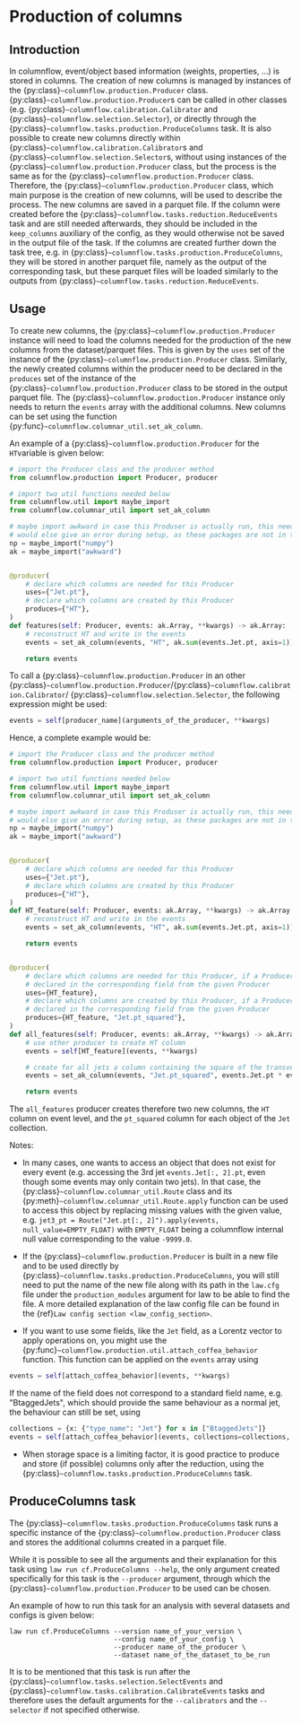 # Production of columns

## Introduction

In columnflow, event/object based information (weights, properties, ...) is stored in columns.
The creation of new columns is managed by instances of the
{py:class}`~columnflow.production.Producer` class. {py:class}`~columnflow.production.Producer`s can
be called in other classes (e.g. {py:class}`~columnflow.calibration.Calibrator` and
{py:class}`~columnflow.selection.Selector`), or directly through the
{py:class}`~columnflow.tasks.production.ProduceColumns` task. It is also possible to create new
columns directly within {py:class}`~columnflow.calibration.Calibrator`s and
{py:class}`~columnflow.selection.Selector`s, without using instances of the
{py:class}`~columnflow.production.Producer` class, but the process is
the same as for the {py:class}`~columnflow.production.Producer` class. Therefore, the
{py:class}`~columnflow.production.Producer` class, which main purpose is the creation of new
columns, will be used to describe the process. The new columns are saved in a parquet file. If the
column were created before the {py:class}`~columnflow.tasks.reduction.ReduceEvents` task and are
still needed afterwards, they should be included in the ```keep_columns```
auxiliary of the config, as they would otherwise not be saved in the output file of the task. If
the columns are created further down the task tree, e.g. in
{py:class}`~columnflow.tasks.production.ProduceColumns`, they will be stored in another parquet
file, namely as the output of the corresponding task, but these parquet files will be loaded
similarly to the outputs from {py:class}`~columnflow.tasks.reduction.ReduceEvents`.

## Usage

To create new columns, the {py:class}`~columnflow.production.Producer` instance will need to load
the columns needed for the production of the new columns from the dataset/parquet files. This is
given by the ```uses``` set of the instance of the {py:class}`~columnflow.production.Producer`
class. Similarly, the newly created columns within the producer need to be declared in the
```produces``` set of the instance of the {py:class}`~columnflow.production.Producer` class to be
stored in the output parquet file. The {py:class}`~columnflow.production.Producer` instance only
needs to return the ```events``` array with the additional columns. New columns can be set using
the function {py:func}`~columnflow.columnar_util.set_ak_column`.

An example of a {py:class}`~columnflow.production.Producer` for the ```HT```variable is given below:

```python
# import the Producer class and the producer method
from columnflow.production import Producer, producer

# import two util functions needed below
from columnflow.util import maybe_import
from columnflow.columnar_util import set_ak_column

# maybe import awkward in case this Produser is actually run, this needs to be set as columnflow
# would else give an error during setup, as these packages are not in the default sandbox
np = maybe_import("numpy")
ak = maybe_import("awkward")


@producer(
    # declare which columns are needed for this Producer
    uses={"Jet.pt"},
    # declare which columns are created by this Producer
    produces={"HT"},
)
def features(self: Producer, events: ak.Array, **kwargs) -> ak.Array:
    # reconstruct HT and write in the events
    events = set_ak_column(events, "HT", ak.sum(events.Jet.pt, axis=1))

    return events
```

To call a {py:class}`~columnflow.production.Producer` in an other
{py:class}`~columnflow.production.Producer`/{py:class}`~columnflow.calibration.Calibrator`/
{py:class}`~columnflow.selection.Selector`, the following expression might be used:
```python
events = self[producer_name](arguments_of_the_producer, **kwargs)
```

Hence, a complete example would be:
```python
# import the Producer class and the producer method
from columnflow.production import Producer, producer

# import two util functions needed below
from columnflow.util import maybe_import
from columnflow.columnar_util import set_ak_column

# maybe import awkward in case this Produser is actually run, this needs to be set as columnflow
# would else give an error during setup, as these packages are not in the default sandbox
np = maybe_import("numpy")
ak = maybe_import("awkward")


@producer(
    # declare which columns are needed for this Producer
    uses={"Jet.pt"},
    # declare which columns are created by this Producer
    produces={"HT"},
)
def HT_feature(self: Producer, events: ak.Array, **kwargs) -> ak.Array:
    # reconstruct HT and write in the events
    events = set_ak_column(events, "HT", ak.sum(events.Jet.pt, axis=1))

    return events


@producer(
    # declare which columns are needed for this Producer, if a Producer is given, takes all columns
    # declared in the corresponding field from the given Producer
    uses={HT_feature},
    # declare which columns are created by this Producer, if a Producer is given, takes all columns
    # declared in the corresponding field from the given Producer
    produces={HT_feature, "Jet.pt_squared"},
)
def all_features(self: Producer, events: ak.Array, **kwargs) -> ak.Array:
    # use other producer to create HT column
    events = self[HT_feature](events, **kwargs)

    # create for all jets a column containing the square of the transverse momentum
    events = set_ak_column(events, "Jet.pt_squared", events.Jet.pt * events.Jet.pt)

    return events
```

The ```all_features``` producer creates therefore two new columns, the ```HT``` column on event
level, and the ```pt_squared``` column for each object of the ```Jet``` collection.

Notes:
- In many cases, one wants to access an object that does not exist for every event (e.g. accessing
the 3rd jet ```events.Jet[:, 2].pt```, even though some events may only contain two jets). In that
case, the {py:class}`~columnflow.columnar_util.Route` class and its
{py:meth}`~columnflow.columnar_util.Route.apply` function can be used to access this object by
replacing missing values with the given value, e.g.
```jet3_pt = Route("Jet.pt[:, 2]").apply(events, null_value=EMPTY_FLOAT)``` with ```EMPTY_FLOAT```
being a columnflow internal null value corresponding to the value ```-9999.0```.

- If the {py:class}`~columnflow.production.Producer` is built in a new file and to be used directly
by {py:class}`~columnflow.tasks.production.ProduceColumns`, you will still need to put the name of
the new file along with its path in the ```law.cfg``` file under the ```production_modules```
argument for law to be able to find the file. A more detailed explanation of the law config file
can be found in the {ref}`Law config section <law_config_section>`.

- If you want to use some fields, like the ```Jet``` field, as a Lorentz vector to apply operations
on, you might use the {py:func}`~columnflow.production.util.attach_coffea_behavior` function. This
function can be applied on the ```events``` array using
```python
events = self[attach_coffea_behavior](events, **kwargs)
```
If the name of the field does not correspond to a standard field name, e.g. "BtaggedJets", which
should provide the same behaviour as a normal jet, the behaviour can still be set, using
```python
collections = {x: {"type_name": "Jet"} for x in ["BtaggedJets"]}
events = self[attach_coffea_behavior](events, collections=collections, **kwargs)
```

- When storage space is a limiting factor, it is good practice to produce and store (if possible)
columns only after the reduction, using the {py:class}`~columnflow.tasks.production.ProduceColumns`
task.


## ProduceColumns task

The {py:class}`~columnflow.tasks.production.ProduceColumns` task runs a specific instance of the
{py:class}`~columnflow.production.Producer` class and stores the additional columns created in a
parquet file.

While it is possible to see all the arguments and their explanation for this task using
```law run cf.ProduceColumns --help```, the only argument created specifically for this task is the
```--producer``` argument, through which the {py:class}`~columnflow.production.Producer` to be used
can be chosen.

An example of how to run this task for an analysis with several datasets and configs is given below:

```shell
law run cf.ProduceColumns --version name_of_your_version \
                          --config name_of_your_config \
                          --producer name_of_the_producer \
                          --dataset name_of_the_dataset_to_be_run
```

It is to be mentioned that this task is run after the
{py:class}`~columnflow.tasks.selection.SelectEvents` and
{py:class}`~columnflow.tasks.calibration.CalibrateEvents`
tasks and therefore uses the default arguments for the ```--calibrators``` and the ```--selector```
if not specified otherwise.


